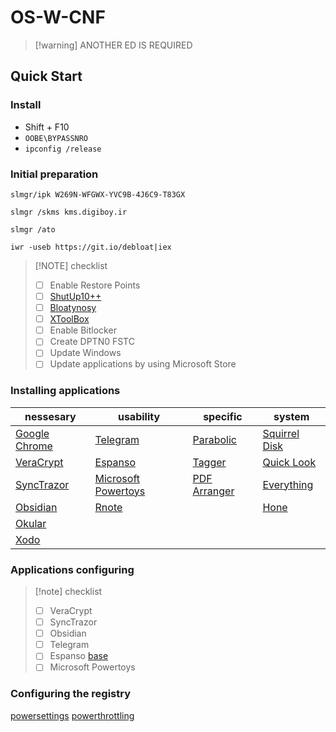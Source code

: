 # OS-W-CNF

>[!warning] ANOTHER ED IS REQUIRED

## Quick Start 

### Install

- Shift + F10
- `OOBE\BYPASSNRO`
- `ipconfig /release`

### Initial preparation

```
slmgr/ipk W269N-WFGWX-YVC9B-4J6C9-T83GX
```
```
slmgr /skms kms.digiboy.ir
```
```
slmgr /ato
```
```
iwr -useb https://git.io/debloat|iex
```

> [!NOTE] checklist
> - [ ] Enable Restore Points
> - [ ] [ShutUp10++](https://www.oo-software.com/en/shutup10)
> - [ ] [Bloatynosy](https://github.com/builtbybel/BloatynosyAI/releases/tag/1.5.0)
> - [ ] [XToolBox](https://github.com/xemulat/XToolbox/releases/latest)
> - [ ] Enable Bitlocker
> - [ ] Create DPTN0 FSTC
> - [ ] Update Windows
> - [ ] Update applications by using Microsoft Store

### Installing applications

| nessesary                                                     | usability                                                                                                      | specific                                                            | system                                                               |
| ------------------------------------------------------------- | -------------------------------------------------------------------------------------------------------------- | ------------------------------------------------------------------- | -------------------------------------------------------------------- |
| [Google Chrome](https://www.google.com/chrome/)               | [Telegram](https://desktop.telegram.org/)                                                                      | [Parabolic](https://github.com/NickvisionApps/Parabolic/releases)   | [Squirrel Disk](https://github.com/adileo/squirreldisk/releases)     |
| [VeraCrypt](https://veracrypt.eu/en/Downloads.html)           | [Espanso](https://github.com/federico-terzi/espanso/releases/download/v2.1.8/Espanso-Win-Installer-x86_64.exe) | [Tagger](https://github.com/NickvisionApps/Tagger/releases)         | [Quick Look](https://github.com/QL-Win/QuickLook/releases/latest)    |
| [SyncTrazor](https://github.com/canton7/SyncTrayzor/releases) | [Microsoft Powertoys](https://apps.microsoft.com/detail/XP89DCGQ3K6VLD?hl=en-au&gl=US)                         | [PDF Arranger](https://github.com/pdfarranger/pdfarranger/releases) | [Everything](https://www.voidtools.com/downloads/)                   |
| [Obsidian](https://obsidian.md/download)                      | [Rnote](https://github.com/flxzt/rnote/)                                                                       |                                                                     | [Hone](https://www.mediafire.com/file/xdwb4zutkgd31tq/Hone.zip/file) |
| [Okular](https://apps.microsoft.com/detail/9n41msq1wnm8)      |                                                                                                                |                                                                     |                                                                      |
| [Xodo](https://apps.microsoft.com/detail/9wzdncrdjxp4)        |                                                                                                                |                                                                     |                                                                      |

### Applications configuring

> [!note] checklist
> - [ ] VeraCrypt
> - [ ] SyncTrazor
> - [ ] Obsidian
> - [ ] Telegram
> - [ ] Espanso [base](https://github.com/SokolovskyMaxim/backup-configuration-files/blob/main/espanso)
> - [ ] Microsoft Powertoys 

### Configuring the registry

[powersettings](https://www.mediafire.com/file/ksr24q4zjb3y3tl/powersettings.reg/file)
[powerthrottling](https://www.mediafire.com/file/w8mzlgfjl97kmah/powerthrottling.reg/file)
